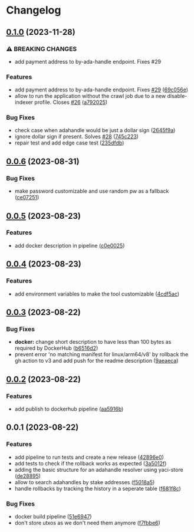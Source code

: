 # Changelog

## [0.1.0](https://github.com/cardano-foundation/cf-adahandle-resolver/compare/v0.0.6...v0.1.0) (2023-11-28)


### ⚠ BREAKING CHANGES

* add payment address to by-ada-handle endpoint. Fixes #29

### Features

* add payment address to by-ada-handle endpoint. Fixes [#29](https://github.com/cardano-foundation/cf-adahandle-resolver/issues/29) ([69c056e](https://github.com/cardano-foundation/cf-adahandle-resolver/commit/69c056e4f7dc73ac941629136400e4892a56eeea))
* allow to run the application without the crawl job due to a new disable-indexer profile. Closes [#26](https://github.com/cardano-foundation/cf-adahandle-resolver/issues/26) ([a792025](https://github.com/cardano-foundation/cf-adahandle-resolver/commit/a792025a2b505f65d70b77b21ee03751613cd550))


### Bug Fixes

* check case when adahandle would be just a dollar sign ([2645f9a](https://github.com/cardano-foundation/cf-adahandle-resolver/commit/2645f9ad40f2189c4ed7fef29dc4c856fc86cce9))
* ignore dollar sign if present. Solves [#28](https://github.com/cardano-foundation/cf-adahandle-resolver/issues/28) ([745c223](https://github.com/cardano-foundation/cf-adahandle-resolver/commit/745c2231248c4ab66b64ad50f4ce05f4d23d2a34))
* repair test and add edge case test ([235dfdb](https://github.com/cardano-foundation/cf-adahandle-resolver/commit/235dfdba14112222a80d2edf9397bb77f44dc97b))

## [0.0.6](https://github.com/cardano-foundation/adahandle-resolver/compare/v0.0.5...v0.0.6) (2023-08-31)


### Bug Fixes

* make password customizable and use random pw as a fallback ([ce07251](https://github.com/cardano-foundation/adahandle-resolver/commit/ce07251f7e858cc565c4ee4edad4150b13419b68))

## [0.0.5](https://github.com/cardano-foundation/adahandle-resolver/compare/v0.0.4...v0.0.5) (2023-08-23)


### Features

* add docker description in pipeline ([c0e0025](https://github.com/cardano-foundation/cf-adahandle-resolver/commit/c0e00255ca9de8c4fd855ef8e38f3d720ced5a71))

## [0.0.4](https://github.com/cardano-foundation/cf-adahandle-resolver/compare/v0.0.3...v0.0.4) (2023-08-23)


### Features

* add environment variables to make the tool customizable ([4cdf5ac](https://github.com/cardano-foundation/cf-adahandle-resolver/commit/4cdf5acb60f405b102cf6ac3fb5b2787b3eed110))

## [0.0.3](https://github.com/cardano-foundation/cf-adahandle-resolver/compare/v0.0.2...v0.0.3) (2023-08-22)


### Bug Fixes

* **docker:** change short description to have less than 100 bytes as required by DockerHub ([b6516d2](https://github.com/cardano-foundation/cf-adahandle-resolver/commit/b6516d2a621d7a42b01152637ef1ea09a574062d))
* prevent error 'no matching manifest for linux/arm64/v8' by rollback the gh action to v3 and add push for the readme description ([9aeaeca](https://github.com/cardano-foundation/cf-adahandle-resolver/commit/9aeaeca3c8ec477a58c8d5d379a65013fec0571c))

## [0.0.2](https://github.com/cardano-foundation/cf-adahandle-resolver/compare/v0.0.1...v0.0.2) (2023-08-22)


### Features

* add publish to dockerhub pipeline ([aa5916b](https://github.com/cardano-foundation/cf-adahandle-resolver/commit/aa5916b04e6088a440b737302a711036c1cc00ea))

## 0.0.1 (2023-08-22)


### Features

* add pipeline to run tests and create a new release ([42896e0](https://github.com/cardano-foundation/cf-adahandle-resolver/commit/42896e07b709248055fbb169e56a1b49e50014c2))
* add tests to check if the rollback works as expected ([3a5012f](https://github.com/cardano-foundation/cf-adahandle-resolver/commit/3a5012f0724b75b7648faf72a9acf7090bdf617d))
* adding the basic structure for an adahandle resolver using yaci-store ([de28895](https://github.com/cardano-foundation/cf-adahandle-resolver/commit/de28895ee1470310743d44104e341f099480efc1))
* allow to search adahandles by stake addresses ([f5018a5](https://github.com/cardano-foundation/cf-adahandle-resolver/commit/f5018a568400d536bf12f774e7e821773ca33013))
* handle rollbacks by tracking the history in a seperate table ([f681f8c](https://github.com/cardano-foundation/cf-adahandle-resolver/commit/f681f8c96923c7462ca35ded3885844b04d66b34))


### Bug Fixes

* docker build pipeline ([51e6947](https://github.com/cardano-foundation/cf-adahandle-resolver/commit/51e6947dcb73d2599b2b526dfee80651da864b28))
* don't store utxos as we don't need them anymore ([f7fbbe6](https://github.com/cardano-foundation/cf-adahandle-resolver/commit/f7fbbe6014d4f92e91874cc28d4f7f64238178de))
